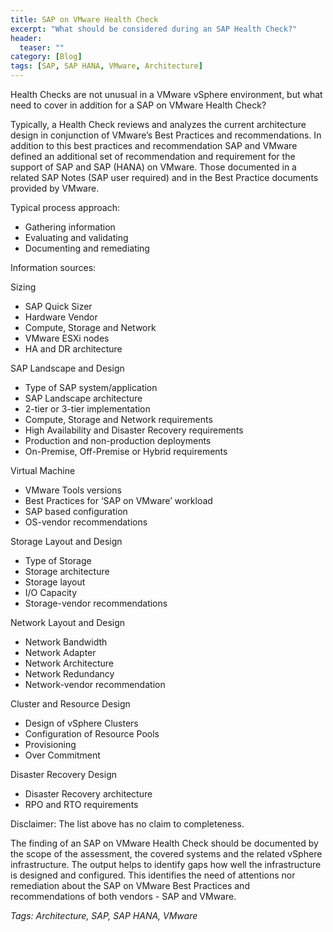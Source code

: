 ```yaml
---
title: SAP on VMware Health Check
excerpt: "What should be considered during an SAP Health Check?"
header:
  teaser: ""
category: [Blog]
tags: [SAP, SAP HANA, VMware, Architecture]
---
```


Health Checks are not unusual in a VMware vSphere environment, but what need to cover in addition for a SAP on VMware Health Check?

Typically, a Health Check reviews and analyzes the current architecture design in conjunction of VMware’s Best Practices and recommendations. In addition to this best practices and recommendation SAP and VMware defined an additional set of recommendation and requirement for the support of SAP and SAP (HANA) on VMware. Those documented in a related SAP Notes (SAP user required) and in the Best Practice documents provided by VMware.

Typical process approach:
* Gathering information
* Evaluating and validating
* Documenting and remediating

Information sources:

Sizing
* SAP Quick Sizer
* Hardware Vendor
* Compute, Storage and Network
* VMware ESXi nodes
* HA and DR architecture

SAP Landscape and Design
*	Type of SAP system/application
* SAP Landscape architecture  
* 2-tier or 3-tier implementation
* Compute, Storage and Network requirements
* High Availability and Disaster Recovery requirements
* Production and non-production deployments
* On-Premise, Off-Premise or Hybrid requirements

Virtual Machine
* VMware Tools versions
* Best Practices for ‘SAP on VMware’ workload
* SAP based configuration
* OS-vendor recommendations

Storage Layout and Design
*	Type of Storage
*	Storage architecture
*	Storage layout
*	I/O Capacity
*	Storage-vendor recommendations

Network Layout and Design
*	Network Bandwidth
*	Network Adapter
*	Network Architecture
*	Network Redundancy
*	Network-vendor recommendation

Cluster and Resource Design
* Design of vSphere Clusters
* Configuration of Resource Pools
* Provisioning
* Over Commitment

Disaster Recovery Design
* Disaster Recovery architecture
* RPO and RTO requirements

Disclaimer: The list above has no claim to completeness.

The finding of an SAP on VMware Health Check should be documented by the scope of the assessment, the covered systems and the related vSphere infrastructure. The output helps to identify gaps how well the infrastructure is designed and configured. This identifies the need of attentions nor remediation about the SAP on VMware Best Practices and recommendations of both vendors - SAP and VMware.

*Tags: Architecture, SAP, SAP HANA, VMware*
